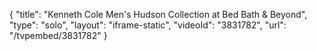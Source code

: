 {
    "title": "Kenneth Cole Men's Hudson Collection at Bed Bath & Beyond",
    "type": "solo",
    "layout": "iframe-static",
    "videoId": "3831782",
    "url": "\/tvpembed\/3831782"
}